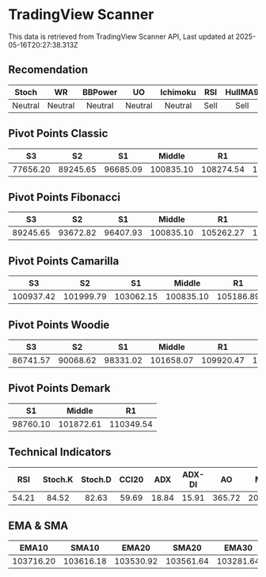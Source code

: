 # TradingView Scanner
This data is retrieved from TradingView Scanner API, Last updated at 2025-05-16T20:27:38.313Z

## Recomendation
| Stoch | WR | BBPower | UO | Ichimoku | RSI | HullMA9 |
| :---: | :---: | :---: | :---: | :---: | :---: | :---: |
| Neutral | Neutral | Neutral | Neutral | Neutral | Sell | Sell |

## Pivot Points Classic
| S3 | S2 | S1 | Middle | R1 | R2 | R3 |
| :---: | :---: | :---: | :---: | :---: | :---: | :---: |
| 77656.20 | 89245.65 | 96685.09 | 100835.10 | 108274.54 | 112424.55 | 124014.00 |

## Pivot Points Fibonacci
| S3 | S2 | S1 | Middle | R1 | R2 | R3 |
| :---: | :---: | :---: | :---: | :---: | :---: | :---: |
| 89245.65 | 93672.82 | 96407.93 | 100835.10 | 105262.27 | 107997.38 | 112424.55 |

## Pivot Points Camarilla
| S3 | S2 | S1 | Middle | R1 | R2 | R3 |
| :---: | :---: | :---: | :---: | :---: | :---: | :---: |
| 100937.42 | 101999.79 | 103062.15 | 100835.10 | 105186.89 | 106249.25 | 107311.62 |

## Pivot Points Woodie
| S3 | S2 | S1 | Middle | R1 | R2 | R3 |
| :---: | :---: | :---: | :---: | :---: | :---: | :---: |
| 86741.57 | 90068.62 | 98331.02 | 101658.07 | 109920.47 | 113247.52 | 121509.92 |

## Pivot Points Demark
| S1 | Middle | R1 |
| :---: | :---: | :---: |
| 98760.10 | 101872.61 | 110349.54 |

## Technical Indicators
| RSI | Stoch.K | Stoch.D | CCI20 | ADX | ADX-DI | AO | Mom | MACD | MACD | W.R | HullMA9 |
| :---: | :---: | :---: | :---: | :---: | :---: | :---: | :---: | :---: | :---: | :---: | :---: |
| 54.21 | 84.52 | 82.63 | 59.69 | 18.84 | 15.91 | 365.72 | 2078.25 | 272.21 | 238.22 | -21.88 | 104119.92 |

## EMA & SMA
| EMA10 | SMA10 | EMA20 | SMA20 | EMA30 | SMA30 | EMA50 | SMA50 | EMA100 | SMA100 | EMA200 | SMA200 |
| :---: | :---: | :---: | :---: | :---: | :---: | :---: | :---: | :---: | :---: | :---: | :---: |
| 103716.20 | 103616.18 | 103530.92 | 103561.64 | 103281.64 | 103420.43 | 102467.14 | 103434.05 | 99995.66 | 99708.25 | 96061.73 | 94520.45 |